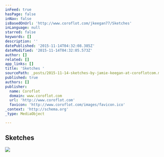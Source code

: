 ```yaml
---
inFeed: true
hasPage: false
inNav: false
isBasedOnUrl: 'http://www.coroflot.com/jkeegan77/Sketches'
inLanguage: null
starred: false
keywords: []
description: ''
datePublished: '2015-11-14T04:32:08.385Z'
dateModified: '2015-11-14T04:32:05.573Z'
author: []
related: []
app_links: []
title: 'Sketches '
sourcePath: _posts/2015-11-14-sketches-by-jamie-keegan-at-coroflotcom.md
published: true
authors: []
publisher:
  name: Coroflot
  domain: www.coroflot.com
  url: 'http://www.coroflot.com'
  favicon: 'http://www.coroflot.com/images/favicon.ico'
_context: 'http://schema.org'
_type: MediaObject

---
```

<article style=""><h1>Sketches </h1><img src="http://s3images.coroflot.com/user_files/individual_files/projects/327436_1330094_cover_t8yvg7a4le33zg0gl66g.jpg" /></article>